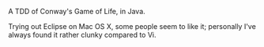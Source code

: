 A TDD of Conway's Game of Life, in Java.

Trying out Eclipse on Mac OS X, some people seem to like it; personally I've always found it rather clunky compared to Vi.